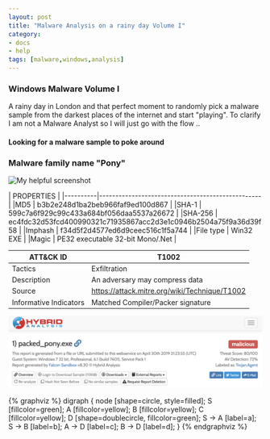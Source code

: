 ```yaml
---
layout: post
title: "Malware Analysis on a rainy day Volume I"
category: 
- docs
- help
tags: [malware,windows,analysis]
---
```


### Windows Malware Volume I

A rainy day in London and that perfect moment to randomly pick a malware sample from the darkest places of the internet and start "playing". To clarify I am not a Malware Analyst so I will just go with the flow ..

#### Looking for a malware sample to poke around

### Malware family name "Pony"

![My helpful screenshot](/assets/images/pony)

| PROPERTIES |
|----------|--------------------------------------------------|
|MD5 |	       b3b2e248d1ba2beb966faf9ed100d867 |
|SHA-1 |       599c7a6f929c99c433a684bf056daa5537a26672 |
|SHA-256 |	   ec4fdc32d53fcd400990321c71935867acc2d3e1c0946b2504a75f9a36d39f58 |
|Imphash |	   f34d5f2d4577ed6d9ceec516c1f5a744 |
|File type |   Win32 EXE |
|Magic |       PE32 executable  32-bit Mono/.Net |

|ATT&CK ID |	T1002 |
|----------|--------------------------------------------------|
|Tactics	| Exfiltration |
|Description	| An adversary may compress data |
|Source	| https://attack.mitre.org/wiki/Technique/T1002 |
|Informative Indicators | Matched Compiler/Packer signature |


![Hybrid Analysis](/assets/images/hybrid/hybrid_1.png)

{% graphviz %}
digraph {
  node [shape=circle, style=filled];
  S [fillcolor=green];
  A [fillcolor=yellow];
  B [fillcolor=yellow];
  C [fillcolor=yellow];
  D [shape=doublecircle, fillcolor=green];
  S -> A [label=a];
  S -> B [label=b];
  A -> D [label=c];
  B -> D [label=d];
}
{% endgraphviz %}